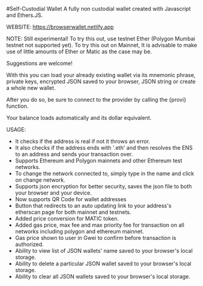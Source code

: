 #Self-Custodial Wallet
A fully non custodial wallet created with Javascript and Ethers.JS.



WEBSITE: https://browserwallet.netlify.app

NOTE: Still experimental! To try this out, use testnet Ether (Polygon Mumbai testnet not supported yet). To try this out on Mainnet, It is advisable to  make use of little amounts of Ether or Matic as the case may be.

Suggestions are welcome!





With this you can load your already existing wallet via its mnemonic phrase, private keys, encrypted JSON saved to your browser, JSON string or create a whole new wallet.

After you do so, be sure to connect to the provider by calling the {provi} function.

Your balance loads automatically and its dollar equivalent.






USAGE:

- It checks if the address is real if not it throws an error.
- It also checks if the address ends with '.eth' and then resolves the ENS to an address and sends your transaction over.
- Supports Ethereum and Polygon mainnets and other Ethereum test networks.
- To change the network connected to, simply type in the name and click on change network.
- Supports json encryption for better security, saves the json file to both your browser and your device.
- Now supports QR Code for wallet addresses
- Button that redirects to an auto updating link to your address's etherscan page for both mainnet and testnets.
- Added price conversion for MATIC token.
- Added gas price, max fee and max priority fee for transaction on all networks including polygon and ethereum mainnet.
- Gas price shown to user in Gwei to confirm before transaction is authorized.
- Ability to view list of JSON wallets' name saved to your browser's local storage.
- Ability to delete a particular JSON wallet saved to your browser's local storage.
- Ability to clear all JSON wallets saved to your browser's local storage.

